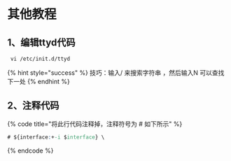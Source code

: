 # 其他教程

## 1、编辑ttyd代码

```
 vi /etc/init.d/ttyd
```

{% hint style="success" %}
 技巧：输入/ 来搜索字符串  ，然后输入N 可以查找下一处
{% endhint %}

## 2、注释代码

{% code title="将此行代码注释掉，注释符号为 \# 如下所示" %}
```css
# ${interface:+-i $interface} \
```
{% endcode %}

